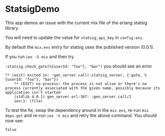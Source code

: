 # StatsigDemo

This app demos an issue with the current mix file of the erlang statsig library.

You will need to update the value for `statsig_api_key` in `config.exs`.

By default the `mix.exs` entry for statsig uses the published version (0.0.1).

If you run `iex -S mix` and then try

`:statsig.check_gate(%{userId: "foo"}, "bar")` you should see an error

```
** (exit) exited in: :gen_server.call(:statsig_server, {:gate, %{userId: "foo"}, "bar"})
    ** (EXIT) no process: the process is not alive or there's no process currently associated with the given name, possibly because its application isn't started
    (stdlib 4.0.1) gen_server.erl:367: :gen_server.call/2
    iex:1: (file)
```

To test the fix, swap the dependency around in the `mix.exs`, re-run `mix deps.get` and re-run `iex -S mix` and retry the above command.
You should now see:

`false`

